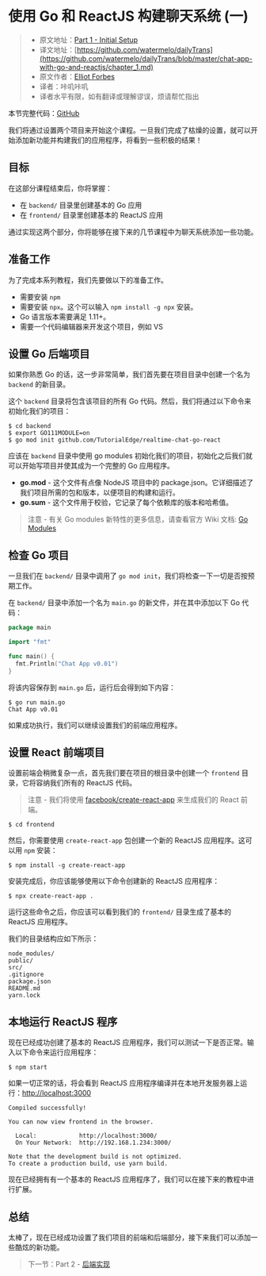 # 使用 Go 和 ReactJS 构建聊天系统 (一)

> * 原文地址：[Part 1 - Initial Setup](https://tutorialedge.net/projects/chat-system-in-go-and-react/part-1-initial-setup/)
> * 译文地址：[https://github.com/watermelo/dailyTrans](https://github.com/watermelo/dailyTrans/blob/master/chat-app-with-go-and-reactjs/chapter_1.md)
> * 原文作者：[Elliot Forbes](https://twitter.com/elliot_f)
> * 译者：咔叽咔叽  
> * 译者水平有限，如有翻译或理解谬误，烦请帮忙指出

本节完整代码：[GitHub](https://github.com/watermelo/realtime-chat-go-react/tree/part-1-and-2)

我们将通过设置两个项目来开始这个课程。一旦我们完成了枯燥的设置，就可以开始添加新功能并构建我们的应用程序，将看到一些积极的结果！

## 目标
在这部分课程结束后，你将掌握：
- 在 `backend/` 目录里创建基本的 Go 应用
- 在 `frontend/` 目录里创建基本的 ReactJS 应用

通过实现这两个部分，你将能够在接下来的几节课程中为聊天系统添加一些功能。

## 准备工作
为了完成本系列教程，我们先要做以下的准备工作。

- 需要安装 `npm`
- 需要安装 `npx`。这个可以输入 `npm install -g npx` 安装。
- Go 语言版本需要满足 1.11+。
- 需要一个代码编辑器来开发这个项目，例如 VS

## 设置 Go 后端项目
如果你熟悉 Go 的话，这一步非常简单，我们首先要在项目目录中创建一个名为 `backend` 的新目录。

这个 `backend` 目录将包含该项目的所有 Go 代码。然后，我们将通过以下命令来初始化我们的项目：

```shell
$ cd backend
$ export GO111MODULE=on
$ go mod init github.com/TutorialEdge/realtime-chat-go-react
```

应该在 `backend` 目录中使用 go modules 初始化我们的项目，初始化之后我们就可以开始写项目并使其成为一个完整的 Go 应用程序。

- **go.mod** - 这个文件有点像 NodeJS 项目中的 package.json。它详细描述了我们项目所需的包和版本，以便项目的构建和运行。
- **go.sum** - 这个文件用于校验，它记录了每个依赖库的版本和哈希值。

> 注意 - 有关 Go modules 新特性的更多信息，请查看官方 Wiki 文档: [Go Modules](https://github.com/golang/go/wiki/Modules)

## 检查 Go 项目
一旦我们在 `backend/` 目录中调用了 `go mod init`，我们将检查一下一切是否按预期工作。

在 `backend/` 目录中添加一个名为 `main.go` 的新文件，并在其中添加以下 Go 代码：

```go
package main

import "fmt"

func main() {
  fmt.Println("Chat App v0.01")
}
```

将该内容保存到 `main.go` 后，运行后会得到如下内容：

```shell
$ go run main.go
Chat App v0.01
```

如果成功执行，我们可以继续设置我们的前端应用程序。

## 设置 React 前端项目
设置前端会稍微复杂一点，首先我们要在项目的根目录中创建一个 `frontend` 目录，它将容纳我们所有的 ReactJS 代码。

> 注意 - 我们将使用 [facebook/create-react-app](https://github.com/facebook/create-react-app) 来生成我们的 React 前端。

```shell
$ cd frontend
```

然后，你需要使用 `create-react-app` 包创建一个新的 ReactJS 应用程序。这可以用 `npm` 安装：

```shell
$ npm install -g create-react-app
```

安装完成后，你应该能够使用以下命令创建新的 ReactJS 应用程序：

```shell
$ npx create-react-app .
```

运行这些命令之后，你应该可以看到我们的 `frontend/` 目录生成了基本的 ReactJS 应用程序。

我们的目录结构应如下所示：

```shell
node_modules/
public/
src/
.gitignore
package.json
README.md
yarn.lock
```

## 本地运行 ReactJS 程序
现在已经成功创建了基本的 ReactJS 应用程序，我们可以测试一下是否正常。输入以下命令来运行应用程序：

```shell
$ npm start
```

如果一切正常的话，将会看到 ReactJS 应用程序编译并在本地开发服务器上运行：[http://localhost:3000](http://localhost:3000)

```plain
Compiled successfully!

You can now view frontend in the browser.

  Local:            http://localhost:3000/
  On Your Network:  http://192.168.1.234:3000/

Note that the development build is not optimized.
To create a production build, use yarn build.
```

现在已经拥有有一个基本的 ReactJS 应用程序了，我们可以在接下来的教程中进行扩展。

## 总结
太棒了，现在已经成功设置了我们项目的前端和后端部分，接下来我们可以添加一些酷炫的新功能。

> 下一节：Part 2 - [后端实现](https://github.com/watermelo/dailyTrans/blob/master/chat-app-with-go-and-reactjs/chapter_2.md)